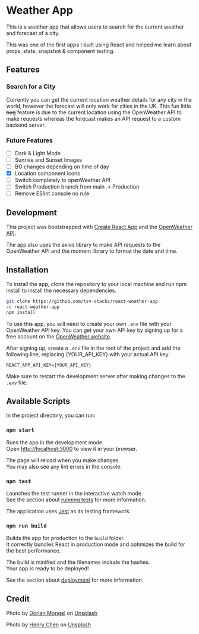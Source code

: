# Weather App

This is a weather app that allows users to search for the current weather and forecast of a city.

This was one of the first apps I built using React and helped me learn about props, state, snapshot & component testing.

## Features

### Search for a City

Currently you can get the current location weather details for any city in the world, however the forecast will only work for cities in the UK. This fun little ~~bug~~ feature is due to the current location using the OpenWeather API to make requests whereas the forecast makes an API request to a custom backend server.

### Future Features

- [ ] Dark & Light Mode
- [ ] Sunrise and Sunset Images
- [ ] BG changes depending on time of day
- [x] Location component icons
- [ ] Switch completely to openWeather API
- [ ] Switch Production branch from main -> Production
- [ ] Remove ESlint console no rule

## Development

This project was bootstrapped with [Create React App](https://github.com/facebook/create-react-app) and the [OpenWeather API](https://openweathermap.org/api).

The app also uses the axios library to make API requests to the OpenWeather API and the moment library to format the date and time.

## Installation

To install the app, clone the repository to your local machine and run npm install to install the necessary dependencies.

```bash
git clone https://github.com/tsv-stacks/react-weather-app
cd react-weather-app
npm install
```

To use this app, you will need to create your own `.env` file with your OpenWeather API key. You can get your own API key by signing up for a free account on the [OpenWeather website](https://openweathermap.org/api).

After signing up, create a `.env` file in the root of the project and add the following line, replacing {YOUR_API_KEY} with your actual API key:

```
REACT_APP_API_KEY={YOUR_API_KEY}
```

Make sure to restart the development server after making changes to the `.env` file.

## Available Scripts

In the project directory, you can run:

### `npm start`

Runs the app in the development mode.\
Open [http://localhost:3000](http://localhost:3000) to view it in your browser.

The page will reload when you make changes.\
You may also see any lint errors in the console.

### `npm test`

Launches the test runner in the interactive watch mode.\
See the section about [running tests](https://facebook.github.io/create-react-app/docs/running-tests) for more information.

The application uses [Jest](https://jestjs.io/) as its testing framework.

### `npm run build`

Builds the app for production to the `build` folder.\
It correctly bundles React in production mode and optimizes the build for the best performance.

The build is minified and the filenames include the hashes.\
Your app is ready to be deployed!

See the section about [deployment](https://facebook.github.io/create-react-app/docs/deployment) for more information.

## Credit

Photo by <a href="https://unsplash.com/@_dorian_?utm_source=unsplash&utm_medium=referral&utm_content=creditCopyText">Dorian Mongel</a> on <a href="https://unsplash.com/photos/9zQkRU9IsDk?utm_source=unsplash&utm_medium=referral&utm_content=creditCopyText">Unsplash</a>

Photo by <a href="https://unsplash.com/@chentianlu?utm_source=unsplash&utm_medium=referral&utm_content=creditCopyText">Henry Chen</a> on <a href="https://unsplash.com/photos/x7clQSWhlfE?utm_source=unsplash&utm_medium=referral&utm_content=creditCopyText">Unsplash</a>

